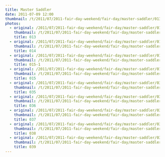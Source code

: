 ```yaml
---
title: Master Saddler
date: 2011-07-09 12:00
thumbnail: /t/2011/07/2011-fair-day-weekend/fair-day/master-saddler/013.jpg
photos:
  - original: /2011/07/2011-fair-day-weekend/fair-day/master-saddler/013.jpg
    thumbnail: /t/2011/07/2011-fair-day-weekend/fair-day/master-saddler/013.jpg
    title: 013
  - original: /2011/07/2011-fair-day-weekend/fair-day/master-saddler/014.jpg
    thumbnail: /t/2011/07/2011-fair-day-weekend/fair-day/master-saddler/014.jpg
    title: 014
  - original: /2011/07/2011-fair-day-weekend/fair-day/master-saddler/015-1.jpg
    thumbnail: /t/2011/07/2011-fair-day-weekend/fair-day/master-saddler/015-1.jpg
    title: 015-1
  - original: /2011/07/2011-fair-day-weekend/fair-day/master-saddler/015.jpg
    thumbnail: /t/2011/07/2011-fair-day-weekend/fair-day/master-saddler/015.jpg
    title: 015
  - original: /2011/07/2011-fair-day-weekend/fair-day/master-saddler/035.jpg
    thumbnail: /t/2011/07/2011-fair-day-weekend/fair-day/master-saddler/035.jpg
    title: 035
  - original: /2011/07/2011-fair-day-weekend/fair-day/master-saddler/036.jpg
    thumbnail: /t/2011/07/2011-fair-day-weekend/fair-day/master-saddler/036.jpg
    title: 036
  - original: /2011/07/2011-fair-day-weekend/fair-day/master-saddler/037.jpg
    thumbnail: /t/2011/07/2011-fair-day-weekend/fair-day/master-saddler/037.jpg
    title: 037
  - original: /2011/07/2011-fair-day-weekend/fair-day/master-saddler/038.jpg
    thumbnail: /t/2011/07/2011-fair-day-weekend/fair-day/master-saddler/038.jpg
    title: 038
  - original: /2011/07/2011-fair-day-weekend/fair-day/master-saddler/039.jpg
    thumbnail: /t/2011/07/2011-fair-day-weekend/fair-day/master-saddler/039.jpg
    title: 039
---
```

